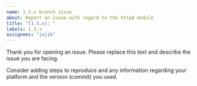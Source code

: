 ```yaml
---
name: 1.3.x branch issue
about: Report an issue with regard to the httpd module
title: "[1.3.x]: "
labels: 1.3.x
assignees: "jajik"
---
```


Thank you for opening an issue. Please replace this text and describe the issue you are facing.

Consider adding steps to reproduce and any information regarding your platform and the version (commit) you used.

